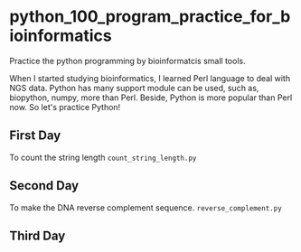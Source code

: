 # python_100_program_practice_for_bioinformatics
Practice the python programming by bioinformatcis small tools. 

When I started studying bioinformatics, I learned Perl language to deal with NGS data.
Python has many support module can be used, such as, biopython, numpy, more than Perl.
Beside, Python is more popular than Perl now. So let's practice Python!  

## First Day
To count the string length
`count_string_length.py`

## Second Day
To make the DNA reverse complement sequence.
`reverse_complement.py`

## Third Day
